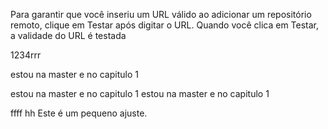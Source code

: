 Para garantir que você inseriu um URL válido ao adicionar um repositório remoto, clique em Testar após digitar
 o URL. Quando você clica em Testar, a validade do URL é testada


 1234rrr

 estou na master e no capitulo 1

 estou na master e no capitulo 1
 estou na master e no capitulo 1

 ffff
 hh
 Este é um pequeno ajuste.